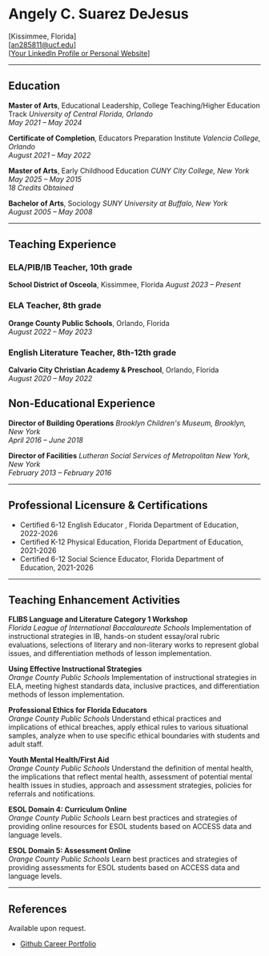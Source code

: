# Angely C. Suarez DeJesus 
[Kissimmee, Florida]   
[an285811@ucf.edu]  
[[Your LinkedIn Profile or Personal Website](https://sites.google.com/view/angely-suarez-dejesus/home)]

---

## Education
**Master of Arts**, Educational Leadership, College Teaching/Higher Education Track 
*University of Central Florida, Orlando*  
*May 2021 – May 2024*  

**Certificate of Completion**, Educators Preparation Institute
*Valencia College, Orlando*  
*August 2021 – May 2022*  

**Master of Arts**, Early Childhood Education
*CUNY City College, New York*  
*May 2025 – May 2015*  
*18 Credits Obtained*

**Bachelor of Arts**, Sociology 
*SUNY University at Buffalo, New York*  
*August 2005 – May 2008*  

---

## Teaching Experience

### ELA/PIB/IB Teacher, 10th grade
**School District of Osceola**, Kissimmee, Florida 
*August 2023 – Present*  


### ELA Teacher, 8th grade
**Orange County Public Schools**, Orlando, Florida  
*August 2022 – May 2023*  


### English Literature Teacher, 8th-12th grade
**Calvario City Christian Academy & Preschool**, Orlando, Florida  
*August 2020 – May 2022* 


## Non-Educational Experience
**Director of Building Operations**
*Brooklyn Children's Museum, Brooklyn, New York*  
*April 2016 – June 2018*


**Director of Facilities**
*Lutheran Social Services of Metropolitan New York, New York*  
*February 2013 – February 2016*

---

## Professional Licensure & Certifications
- Certified 6-12 English Educator , Florida Department of Education, 2022-2026
- Certified K-12 Physical Education, Florida Department of Education, 2021-2026
- Certified 6-12 Social Science Educator, Florida Department of Education, 2021-2026

---

## Teaching Enhancement Activities
**FLIBS Language and Literature Category 1 Workshop**  
*Florida League of International Baccalaureate Schools* 
Implementation of instructional strategies in IB, hands-on student essay/oral rubric evaluations, selections of literary and non-literary works to represent global issues, and differentiation methods of lesson implementation. 


**Using Effective Instructional Strategies**  
*Orange County Public Schools* 
Implementation of instructional strategies in ELA, meeting highest standards data, inclusive practices, and differentiation methods of lesson implementation. 


**Professional Ethics for Florida Educators**  
*Orange County Public Schools* 
Understand ethical practices and implications of ethical breaches, apply ethical rules to various situational samples, analyze when to use specific ethical boundaries with students and adult staff. 


**Youth Mental Health/First Aid**  
*Orange County Public Schools* 
Understand the definition of mental health, the implications that reflect mental health, assessment of potential mental health issues in studies, approach and assessment strategies, policies for referrals and notifications. 


**ESOL Domain 4: Curriculum Online**  
*Orange County Public Schools* 
Learn best practices and strategies of providing online resources for ESOL students based on ACCESS data and language levels. 


**ESOL Domain 5: Assessment Online**  
*Orange County Public Schools* 
Learn best practices and strategies of providing assessments for ESOL students based on ACCESS data and language levels. 

---

## References
Available upon request.


- [Github Career Portfolio](https://acsuarez84.github.io/Career-Portfolio/)
 
